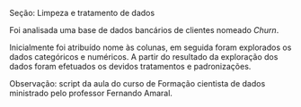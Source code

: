 Seção: Limpeza e tratamento de dados

Foi analisada uma base de dados bancários de clientes nomeado *Churn*.

Inicialmente foi atribuído nome às colunas, em seguida foram explorados os dados categóricos e numéricos. A partir do resultado da exploração dos dados  foram efetuados os devidos tratamentos e padronizações.

Observação: script da aula do curso de Formação cientista de dados ministrado pelo professor Fernando Amaral.





